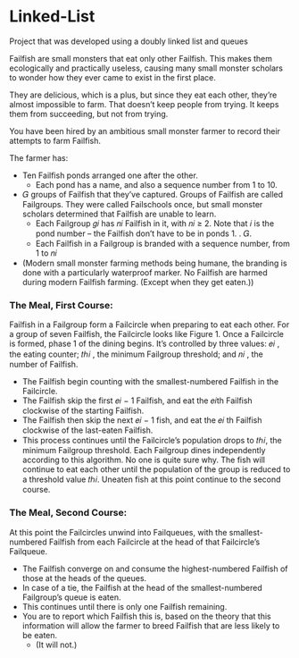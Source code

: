 # Linked-List
Project that was developed using a doubly linked list and queues

Failfish are small monsters that eat only other Failfish. This makes them ecologically and practically useless, causing
many small monster scholars to wonder how they ever came to exist in the first place.

They are delicious, which is a plus, but since they eat each other, they’re almost impossible to farm. That doesn’t keep
people from trying. It keeps them from succeeding, but not from trying.

You have been hired by an ambitious small monster farmer to record their attempts to farm Failfish.

The farmer has:
* Ten Failfish ponds arranged one after the other.
  * Each pond has a name, and also a sequence number from 1 to 10.
* 𝐺 groups of Failfish that they’ve captured. Groups of Failfish are called Failgroups. They were called  Failschools once, but small monster scholars determined that Failfish are unable to learn.
  * Each Failgroup 𝑔𝑖 has 𝑛𝑖 Failfish in it, with 𝑛𝑖 ≥ 2. Note that 𝑖 is the pond number – the Failfish don’t
    have to be in ponds 1. . 𝐺.
  * Each Failfish in a Failgroup is branded with a sequence number, from 1 to 𝑛𝑖
* (Modern small monster farming methods being humane, the branding is done with a particularly waterproof marker. No Failfish are harmed during modern Failfish farming. (Except when they get eaten.))

### The Meal, First Course: ###

Failfish in a Failgroup form a Failcircle when preparing to eat each other. For a group of seven Failfish, the Failcircle looks like Figure 1.
Once a Failcircle is formed, phase 1 of the dining begins. It’s controlled by three values: 𝑒𝑖 , the eating counter; 𝑡ℎ𝑖 , the minimum Failgroup threshold;
and 𝑛𝑖 , the number of Failfish.
* The Failfish begin counting with the smallest-numbered Failfish in the Failcircle.
* The Failfish skip the first 𝑒𝑖 − 1 Failfish, and eat the 𝑒𝑖th Failfish clockwise of the starting Failfish.
* The Failfish then skip the next 𝑒𝑖 − 1 fish, and eat the 𝑒𝑖 th Failfish clockwise of the last-eaten Failfish.
* This process continues until the Failcircle’s population drops to 𝑡ℎ𝑖, the minimum Failgroup threshold. Each Failgroup dines independently according to this algorithm. No one is quite sure why. The fish will continue to eat each other until the population of the group is reduced to a threshold value 𝑡ℎ𝑖. Uneaten
fish at this point continue to the second course.

### The Meal, Second Course: ###

At this point the Failcircles unwind into Failqueues, with the smallest-numbered Failfish from each Failcircle at the head of that Failcircle’s Failqueue.
* The Failfish converge on and consume the highest-numbered Failfish of those at the heads of the queues.
* In case of a tie, the Failfish at the head of the smallest-numbered Failgroup’s queue is eaten.
* This continues until there is only one Failfish remaining.
* You are to report which Failfish this is, based on the theory that this information will allow the farmer to breed Failfish that are less likely to be eaten.
  * (It will not.)
